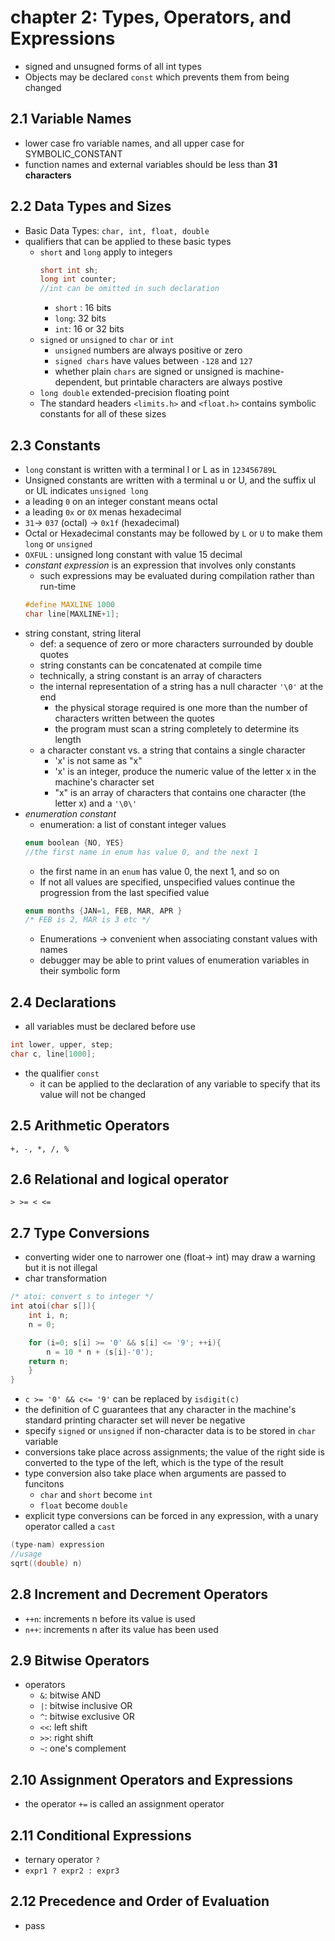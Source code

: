# chapter 2: Types, Operators, and Expressions

- signed and unsugned forms of all int types
- Objects may be declared `const` which prevents them from being changed


## 2.1 Variable Names
- lower case fro variable names, and all upper case for SYMBOLIC_CONSTANT
- function names and external variables should be less than **31 characters**

## 2.2 Data Types and Sizes
- Basic Data Types: `char, int, float, double`
- qualifiers that can be applied to these basic types
    - `short` and `long` apply to integers
        ```C
        short int sh;
        long int counter;
        //int can be omitted in such declaration
        ```
        - `short` : 16 bits 
        - `long`: 32 bits
        - `int`: 16 or 32 bits
    - `signed` or `unsigned` to `char` or `int`
        - `unsigned` numbers are always positive or zero 
        -  `signed chars` have values between `-128` and `127`
        -  whether plain `chars` are signed or unsigned is machine-dependent, but printable characters are always postive
    - `long double` extended-precision floating point
    - The standard headers `<limits.h>` and `<float.h>` contains symbolic constants for all of these sizes

## 2.3 Constants
- `long` constant is written with a terminal l or L as in `123456789L`
- Unsigned constants are written with a terminal u or U, and the suffix ul or UL indicates `unsigned long`
- a leading `0` on an integer constant means octal
- a leading `0x` or `0X` menas hexadecimal
- `31`-> `037` (octal) -> `0x1f` (hexadecimal)
- Octal or Hexadecimal constants may be followed by `L` or `U` to make them `long` or `unsigned`
- `OXFUL` : unsigned long constant with value 15 decimal
- *constant expression* is an expression that involves only constants
    - such expressions may be evaluated during compilation rather than run-time
    ```C
    #define MAXLINE 1000
    char line[MAXLINE+1];
    ```
- string constant, string literal
    - def: a sequence of zero or more characters surrounded by double quotes
    - string constants can be concatenated at compile time
    - technically, a string constant is an array of characters
    - the internal representation of a string has a null character `'\0'` at the end
        - the physical storage required is one more than the number of characters written between the quotes
        - the program must scan a string completely to determine its length
    - a character constant vs. a string that contains a single character
        - 'x' is not same as "x"
        - 'x' is an integer, produce the numeric value of the letter x in the machine's character set
        - "x" is an array of characters that contains one character (the letter x) and a `'\0\'`
- *enumeration constant*
    - enumeration: a list of constant integer values
    ```C
    enum boolean {NO, YES}
    //the first name in enum has value 0, and the next 1
    ```
    - the first name in an `enum` has value 0, the next 1, and so on
    - If not all values are specified, unspecified values continue the progression from the last specified value
    ```C
    enum months {JAN=1, FEB, MAR, APR }
    /* FEB is 2, MAR is 3 etc */
    ```
    - Enumerations -> convenient when associating constant values with names
    - debugger may be able to print values of enumeration variables in their symbolic form

## 2.4 Declarations
- all variables must be declared before use
```C
int lower, upper, step;
char c, line[1000];
```
- the qualifier `const`
    - it can be applied to the declaration of any variable to specify that its value will not be changed

## 2.5 Arithmetic Operators
`+, -, *, /, %`

## 2.6 Relational and logical operator
`> >= < <=`

## 2.7 Type Conversions
- converting wider one to narrower one (float-> int) may draw a warning but it is not illegal
- char transformation
```C
/* atoi: convert s to integer */
int atoi(char s[]){
    int i, n;
    n = 0;

    for (i=0; s[i] >= '0' && s[i] <= '9'; ++i){
        n = 10 * n + (s[i]-'0');
    return n;
    }
}
```
- `c >= '0' && c<= '9'` can be replaced by `isdigit(c)`
- the definition of C guarantees that any character in the machine's standard printing character set will never be negative
- specify `signed` or `unsigned` if non-character data is to be stored in `char` variable
- conversions take place across assignments; the value of the right side is converted to the type of the left, which is the type of the result
- type conversion also take place when arguments are passed to funcitons
    - `char` and `short` become `int`
    - `float` become `double`
- explicit type conversions can be forced in any expression, with a unary operator called a `cast`
```C
(type-nam) expression
//usage
sqrt((double) n)
```

 ## 2.8 Increment and Decrement Operators
 - `++n`: increments n before its value is used
 - `n++`: increments n after its value has been used

 ## 2.9 Bitwise Operators
 - operators
    - `&`: bitwise AND
    - `|`: bitwise inclusive OR
    - `^`: bitwise exclusive OR
    - `<<`: left shift
    - `>>`: right shift
    - `~`: one's complement

## 2.10 Assignment Operators and Expressions
- the operator `+=` is called an assignment operator

## 2.11 Conditional Expressions
- ternary operator `?`
- `expr1 ? expr2 : expr3`

## 2.12 Precedence and Order of Evaluation
- pass
